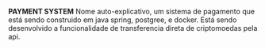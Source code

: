 **PAYMENT SYSTEM**
Nome auto-explicativo, um sistema de pagamento que está sendo construido em java spring, postgree, e docker.
Está sendo desenvolvido a funcionalidade de transferencia direta de criptomoedas pela api.
